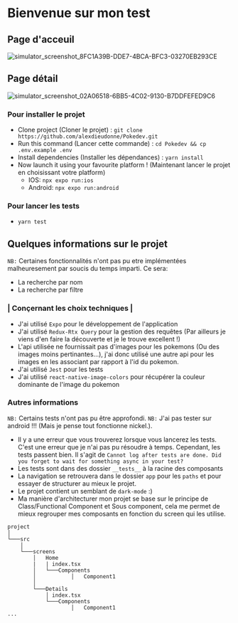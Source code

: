 # Bienvenue sur mon test

## Page d'acceuil
![simulator_screenshot_8FC1A39B-DDE7-4BCA-BFC3-03270EB293CE](https://github.com/alexdieudonne/Pokedev/assets/59718717/c0cd9847-4aa3-4e78-9ab7-c8ccf0264904)

## Page détail
![simulator_screenshot_02A06518-6BB5-4C02-9130-B7DDFEFED9C6](https://github.com/alexdieudonne/Pokedev/assets/59718717/f656fe6d-f0fb-404d-b697-06aa4869279f)



### Pour installer le projet

- Clone project (Cloner le projet) : `git clone https://github.com/alexdieudonne/Pokedev.git`
- Run this command (Lancer cette commande) : `cd Pokedev && cp .env.example .env`
- Install dependencies (Installer les dépendances) : `yarn install`
- Now launch it using your favourite platform ! (Maintenant lancer le projet en choisissant votre platform)
  - IOS: `npx expo run:ios` 
  - Android: `npx expo run:android`

### Pour lancer les tests
- `yarn test`


## Quelques informations sur le projet
`NB:` Certaines fonctionnalités n'ont pas pu etre implémentées malheuresement par soucis du temps imparti.
Ce sera: 
- La recherche par nom
- La recherche par filtre


### | Conçernant les choix techniques |
- J'ai utilisé `Expo` pour le développement de l'application
- J'ai utilisé `Redux-Rtx Query` pour la gestion des requêtes (Par ailleurs je viens d'en faire la découverte et je le trouve excellent !)
- L'api utilisée ne fournissait pas d'images pour les pokemons (Ou des images moins pertinantes...), j'ai donc utilisé une autre api pour les images en les associant par rapport à l'id du pokemon.
- J'ai utilisé `Jest` pour les tests
- J'ai utilisé `react-native-image-colors` pour récupérer la couleur dominante de l'image du pokemon

### Autres informations
`NB:` Certains tests n'ont pas pu être approfondi.
`NB:` J'ai pas tester sur android !!! (Mais je pense tout fonctionne nickel.).
- Il y a une erreur que vous trouverez lorsque vous lancerez les tests. C'est une erreur que je n'ai pas pu résoudre à temps. Cependant, les tests passent bien.
Il s'agit de  `Cannot log after tests are done. Did you forget to wait for something async in your test?`
- Les tests sont dans des dossier `__tests__` à la racine des composants
- La navigation se retrouvera dans le dossier `app` pour les `paths` et pour essayer de structurer au mieux le projet.
- Le projet contient un semblant de `dark-mode` :)
- Ma manière d'architecturer mon projet se base sur le principe de Class/Functional Component et Sous component, cela me permet de mieux regrouper mes composants en fonction du screen qui les utilise.
```
project
│
└───src
    │
    └───screens
        │   Home
        |   | index.tsx
        │   └───Components
        │           │   Component1
        │   
        └───Details
            │ index.tsx
            └───Components
                    │   Component1
...
```


